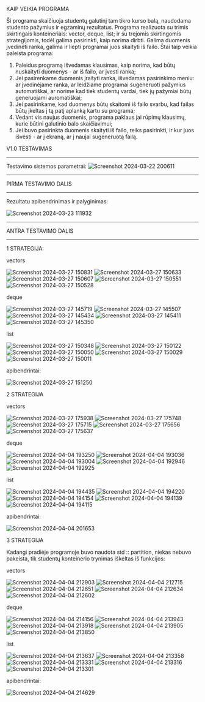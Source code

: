 KAIP VEIKIA PROGRAMA

Ši programa skaičiuoja studentų galutinį tam tikro kurso balą, naudodama studento pažymius ir egzaminų rezultatus. Programa realizuota su trimis skirtingais konteineriais: vector, deque, list; ir su trejomis skirtingomis strategijomis, todėl galima pasirinkti, kaip norima dirbti. Galima duomenis įvedinėti ranka, galima ir liepti programai juos skaityti iš failo. Štai taip veikia paleista programa:

1. Paleidus programą išvedamas klausimas, kaip norima, kad būtų nuskaityti duomenys - ar iš failo, ar įvesti ranka;
2. Jei pasirenkame duomenis įrašyti ranka, išvedamas pasirinkimo meniu: ar įvedinėjame ranka, ar leidžiame programai sugeneruoti pažymius automatiškai, ar norime kad tiek studentų vardai, tiek jų pažymiai būtų generuojami auromatiškai;
3. Jei pasirinkame, kad duomenys būtų skaitomi iš failo svarbu, kad failas būtų įkeltas į tą patį aplanką kartu su programa;
4. Vedant vis naujus duomenis, programa paklaus jai rūpimų klausimų, kurie būtini galutinio balo skaičiavimui;
5. Jei buvo pasirinkta duomenis skaityti iš failo, reiks pasirinkti, ir kur juos išvesti - ar į ekraną, ar į naujai sugeneruotą failą.





























V1.0 TESTAVIMAS

---------------------------------------------------------
Testavimo sistemos parametrai:
![Screenshot 2024-03-22 200611](https://github.com/LivetaK/ObjProgLab/assets/159531709/d4f0758b-1db6-4713-8b33-70aa780d6a02)


*********************************************************

PIRMA TESTAVIMO DALIS 

*********************************************************


Rezultatu apibendrinimas ir palyginimas:


![Screenshot 2024-03-23 111932](https://github.com/LivetaK/ObjProgLab/assets/159531709/40d9c592-d1a6-4c26-96ed-116df5bf7ade)


*********************************************************

ANTRA TESTAVIMO DALIS 

*********************************************************


1 STRATEGIJA:


vectors


![Screenshot 2024-03-27 150831](https://github.com/LivetaK/ObjProgLab/assets/159531709/0dbc0853-8efc-4b52-80e3-cfe365187297)
![Screenshot 2024-03-27 150633](https://github.com/LivetaK/ObjProgLab/assets/159531709/8a801c62-0d5e-4252-ba31-b794a6f419cb)
![Screenshot 2024-03-27 150607](https://github.com/LivetaK/ObjProgLab/assets/159531709/fd3f67a3-acd2-4eaa-a81d-43a333264c77)
![Screenshot 2024-03-27 150551](https://github.com/LivetaK/ObjProgLab/assets/159531709/542afe0e-db4d-443b-a873-ccdb0c38a07d)
![Screenshot 2024-03-27 150528](https://github.com/LivetaK/ObjProgLab/assets/159531709/770d5cee-7dbd-4317-af8e-22dc9c723689)


deque


![Screenshot 2024-03-27 145719](https://github.com/LivetaK/ObjProgLab/assets/159531709/3c9e6607-26c9-42b9-94e5-6e143cb9dc2f)
![Screenshot 2024-03-27 145507](https://github.com/LivetaK/ObjProgLab/assets/159531709/6537cfae-4fa6-4279-af32-6a5f4f54eb86)
![Screenshot 2024-03-27 145434](https://github.com/LivetaK/ObjProgLab/assets/159531709/668e8d56-3543-4834-8b64-04965da3fb6b)
![Screenshot 2024-03-27 145411](https://github.com/LivetaK/ObjProgLab/assets/159531709/46dd6cda-b853-45ea-900a-f06b3318102a)
![Screenshot 2024-03-27 145350](https://github.com/LivetaK/ObjProgLab/assets/159531709/379662e7-350b-44f7-988e-9ae927ab1426)


list


![Screenshot 2024-03-27 150348](https://github.com/LivetaK/ObjProgLab/assets/159531709/35a25829-8431-4ec8-bb27-470b9c0e2cfe)
![Screenshot 2024-03-27 150122](https://github.com/LivetaK/ObjProgLab/assets/159531709/40b216cb-ddb0-44f4-8232-830d8366da1e)
![Screenshot 2024-03-27 150050](https://github.com/LivetaK/ObjProgLab/assets/159531709/e03f4107-4cab-4333-a04b-1f62506a90bd)
![Screenshot 2024-03-27 150029](https://github.com/LivetaK/ObjProgLab/assets/159531709/2a9e6ed1-571a-4b19-a43c-12c6196a2902)
![Screenshot 2024-03-27 150011](https://github.com/LivetaK/ObjProgLab/assets/159531709/ca66ffc2-0d03-46a4-a85d-c888bc1e1d69)



apibendrintai:


![Screenshot 2024-03-27 151250](https://github.com/LivetaK/ObjProgLab/assets/159531709/291e1fbc-3b37-4c3c-8a3f-09bf16624409)



2 STRATEGIJA


vectors


![Screenshot 2024-03-27 175938](https://github.com/LivetaK/ObjProgLab/assets/159531709/955732f5-e331-496f-9c31-96f71954c5d2)
![Screenshot 2024-03-27 175748](https://github.com/LivetaK/ObjProgLab/assets/159531709/c5c5c0f9-4aa6-42a9-a31f-ec42d64790cb)
![Screenshot 2024-03-27 175715](https://github.com/LivetaK/ObjProgLab/assets/159531709/1a0687ef-b20c-4a89-985a-732ac14989d7)
![Screenshot 2024-03-27 175656](https://github.com/LivetaK/ObjProgLab/assets/159531709/1efb0e1a-71d7-4cf7-854e-39ca03790d2e)
![Screenshot 2024-03-27 175637](https://github.com/LivetaK/ObjProgLab/assets/159531709/4f63d614-3460-4cd9-8775-7702b04cece9)


deque


![Screenshot 2024-04-04 193250](https://github.com/LivetaK/ObjProgLab/assets/159531709/04b76f80-3de6-4d96-b286-a18c93a76bce)
![Screenshot 2024-04-04 193036](https://github.com/LivetaK/ObjProgLab/assets/159531709/293ede4c-9771-4599-8b10-7077ddb4a1d9)
![Screenshot 2024-04-04 193004](https://github.com/LivetaK/ObjProgLab/assets/159531709/2f2dbfef-d692-4bea-9291-cfaf5f9ef144)
![Screenshot 2024-04-04 192946](https://github.com/LivetaK/ObjProgLab/assets/159531709/7de91b0a-7592-4b2b-9b38-712f32de4363)
![Screenshot 2024-04-04 192925](https://github.com/LivetaK/ObjProgLab/assets/159531709/08ec5fb4-c3cc-47e7-b870-34d5046d70ae)


list


![Screenshot 2024-04-04 194435](https://github.com/LivetaK/ObjProgLab/assets/159531709/c4fb6311-2214-43d0-b964-dcf8cefa7422)
![Screenshot 2024-04-04 194220](https://github.com/LivetaK/ObjProgLab/assets/159531709/faad14f9-9bee-4d15-a081-cb4c764b3580)
![Screenshot 2024-04-04 194154](https://github.com/LivetaK/ObjProgLab/assets/159531709/60349ceb-6122-4e7c-887e-9081be42414d)
![Screenshot 2024-04-04 194139](https://github.com/LivetaK/ObjProgLab/assets/159531709/87e185ff-a763-4e12-b5f4-20ce51c64a51)
![Screenshot 2024-04-04 194115](https://github.com/LivetaK/ObjProgLab/assets/159531709/ed371b5c-33a1-41f9-9bb6-b49ae227fac9)


apibendrintai:


![Screenshot 2024-04-04 201653](https://github.com/LivetaK/ObjProgLab/assets/159531709/229c624b-f8bc-422f-85d5-b3973b72e758)



3 STRATEGIJA


Kadangi pradiėje programoje buvo naudota std :: partition, niekas nebuvo pakeista, tik studentų konteinerio trynimas iškeltas iš funkcijos:


vectors


![Screenshot 2024-04-04 212903](https://github.com/LivetaK/ObjProgLab/assets/159531709/8dbf1de8-e9a7-486c-a84e-fd8626da18bf)
![Screenshot 2024-04-04 212715](https://github.com/LivetaK/ObjProgLab/assets/159531709/5def58b2-6e7b-4907-8be2-e3bf8794a525)
![Screenshot 2024-04-04 212651](https://github.com/LivetaK/ObjProgLab/assets/159531709/7b10b6bc-0ed5-4eaa-8c38-27dc86980398)
![Screenshot 2024-04-04 212634](https://github.com/LivetaK/ObjProgLab/assets/159531709/1ff7d5ca-2676-4f82-a91f-555c11011113)
![Screenshot 2024-04-04 212602](https://github.com/LivetaK/ObjProgLab/assets/159531709/8a4b8613-dec6-4a3e-8c42-8f2d5c1c5e43)


deque


![Screenshot 2024-04-04 214156](https://github.com/LivetaK/ObjProgLab/assets/159531709/f76304c3-5ae9-4cc2-bbbb-2a46e2553a4f)
![Screenshot 2024-04-04 213943](https://github.com/LivetaK/ObjProgLab/assets/159531709/e95ca626-586b-452b-957f-58ccf45c8e2d)
![Screenshot 2024-04-04 213918](https://github.com/LivetaK/ObjProgLab/assets/159531709/51d9af67-467f-49ea-9496-52395d29172d)
![Screenshot 2024-04-04 213905](https://github.com/LivetaK/ObjProgLab/assets/159531709/1d5f6e29-89a0-49eb-a443-86a993cd7643)
![Screenshot 2024-04-04 213850](https://github.com/LivetaK/ObjProgLab/assets/159531709/aad674ce-cea8-4b71-890f-0e3fde089046)


list


![Screenshot 2024-04-04 213637](https://github.com/LivetaK/ObjProgLab/assets/159531709/5d3e3619-eed1-4e90-a3b9-85cb202ee5da)
![Screenshot 2024-04-04 213358](https://github.com/LivetaK/ObjProgLab/assets/159531709/da9070c6-b1dc-4434-8edd-250e06cde8d5)
![Screenshot 2024-04-04 213331](https://github.com/LivetaK/ObjProgLab/assets/159531709/8aa98ef2-cf54-4570-86ee-7196d002dac1)
![Screenshot 2024-04-04 213316](https://github.com/LivetaK/ObjProgLab/assets/159531709/f8184784-6013-4d79-80ed-aac22e4d9fb9)
![Screenshot 2024-04-04 213301](https://github.com/LivetaK/ObjProgLab/assets/159531709/76735f9c-666a-47b4-b071-7d4683e22688)


apibendrintai:


![Screenshot 2024-04-04 214629](https://github.com/LivetaK/ObjProgLab/assets/159531709/463c11c6-b273-4e0b-b3f5-8d574a4b5d30)






